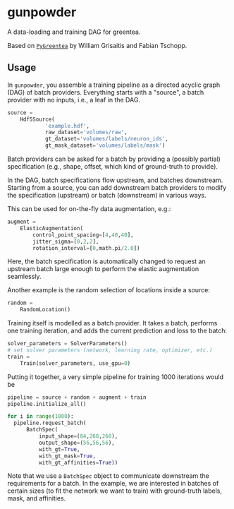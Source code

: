 gunpowder
=========

A data-loading and training DAG for greentea.

Based on [`PyGreentea`](https://github.com/TuragaLab/PyGreentea) by William Grisaitis and Fabian Tschopp.

Usage
-----

In `gunpowder`, you assemble a training pipeline as a directed acyclic graph
(DAG) of batch providers. Everything starts with a "source", a batch provider
with no inputs, i.e., a leaf in the DAG.

```python
source =
    Hdf5Source(
            'example.hdf',
            raw_dataset='volumes/raw',
            gt_dataset='volumes/labels/neuron_ids',
            gt_mask_dataset='volumes/labels/mask')
```

Batch providers can be asked for a batch by providing a (possibly partial)
specification (e.g., shape, offset, which kind of ground-truth to provide).

In the DAG, batch specifications flow upstream, and batches downstream.
Starting from a source, you can add downstream batch providers to modify the
specification (upstream) or batch (downstream) in various ways.

This can be used for on-the-fly data augmentation, e.g.:
```python
augment =
    ElasticAugmentation(
        control_point_spacing=[4,40,40],
        jitter_sigma=[0,2,2],
        rotation_interval=[0,math.pi/2.0])
```
Here, the batch specification is automatically changed to request an upstream
batch large enough to perform the elastic augmentation seamlessly.

Another example is the random selection of locations inside a source:
```python
random =
    RandomLocation()
```

Training itself is modelled as a batch provider. It takes a batch, performs one
training iteration, and adds the current prediction and loss to the batch:

```python
solver_parameters = SolverParameters()
# set solver parameters (network, learning rate, optimizer, etc.)
train =
    Train(solver_parameters, use_gpu=0)
```

Putting it together, a very simple pipeline for training 1000 iterations would be
```python
pipeline = source + random + augment + train
pipeline.initialize_all()

for i in range(1000):
  pipeline.request_batch(
      BatchSpec(
          input_shape=(84,268,268),
          output_shape=(56,56,56),
          with_gt=True,
          with_gt_mask=True,
          with_gt_affinities=True))
```
Note that we use a `BatchSpec` object to communicate downstream the
requirements for a batch. In the example, we are interested in batches of
certain sizes (to fit the network we want to train) with ground-truth labels,
mask, and affinities.
